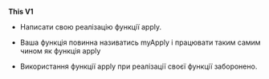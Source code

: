 **This V1**

* Написати свою реалізацію функції apply.

* Ваша функція повинна називатись myApply і працювати таким самим чином як функція apply

* Використання функції apply при реалізації своєї функції заборонено.
